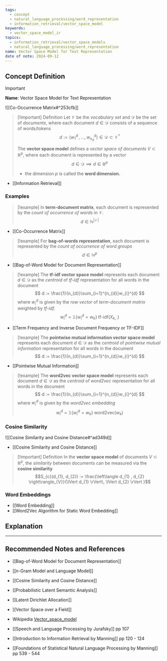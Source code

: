 ```yaml
---
tags:
  - concept
  - natural_language_processing/word_representation
  - information_retrieval/vector_space_model
keywords:
  - vector_space_model_ir
topics:
  - information_retrieval/vector_space_models
  - natural_language_processing/word_representation
name: Vector Space Model for Text Representation
date of note: 2024-09-12
---
```


## Concept Definition

>[!important]
>**Name**: Vector Space Model for Text Representation

![[Co-Occurrence Matrix#^253cfb]]



>[!important] Definition
>Let $\mathcal{V}$ be the *vocabulary set* and $\mathcal{D}$ be the set of *documents*, where each document $d\in \mathcal{D}$ consists of a sequence of words/tokens $$d := (w_{1}^{d} \,{,}\ldots{,}\,w_{n_{d}}^{d}) \in \mathcal{D} \subset \mathcal{V}^{*}$$
>
>The **vector space model** defines a *vector space of documents* $V \subset \mathbb{R}^{p}$, where each document is represented by a vector $$d\in \mathcal{D} \implies d \in \mathbb{R}^{p}$$  
>- the dimension $p$ is called the **word dimension.**

- [[Information Retrieval]]

### Examples

>[!example]
>In **term-document matrix**, each document is represented by the *count of occurrence of words* in $\mathcal{V}$. $$d\in \mathbb{N}^{|\mathcal{V}|}$$

- [[Co-Occurrence Matrix]]

>[!example]
>For **bag-of-words representation**, each document is represented by the *count of occurrence of word groups* $$d\in \mathbb{N}^{p}$$

- [[Bag-of-Word Model for Document Representation]]

>[!example]
>The **tf-idf vector space model** represents each document $d\in \mathcal{D}$ as the *centroid* of *tf-idf* representation for all words in the document
>$$
>d := \frac{1}{n_{d}}\sum_{i=1}^{n_{d}}w_{i}^{d}
>$$
>where $w_{i}^{d}$ is given by the *row vector* of *term-document matrix* weighted by *tf-idf*.
>$$w_{i}^{d} = \mathbb{1}\left\{ w_{i}^{d} = w_{k} \right\}\; \text{tf-idf}(X_{k,:})$$

- [[Term Frequency and Inverse Document Frequency or TF-IDF]]

>[!example]
>The **pointwise mutual information vector space model** represents each document $d\in \mathcal{D}$ as the *centroid* of *pointwise mutual information* representation for all words in the document
>$$
>d := \frac{1}{n_{d}}\sum_{i=1}^{n_{d}}w_{i}^{d}
>$$

- [[Pointwise Mutual Information]]

>[!example]
>The **word2vec vector space model** represents each document $d\in \mathcal{D}$ as the *centroid* of *word2vec* representation for all words in the document
>$$
>d := \frac{1}{n_{d}}\sum_{i=1}^{n_{d}}w_{i}^{d}
>$$
>where $w_{i}^{d}$ is given by the *word2vec embedding*
>$$w_{i}^{d} = \mathbb{1}\left\{ w_{i}^{d} = w_{k} \right\}\; \text{word2vec}(w_{k})$$




### Cosine Similarity

![[Cosine Similarity and Cosine Distance#^ad349d]]

- [[Cosine Similarity and Cosine Distance]]

>[!important] Definition
>In the **vector space model** of documents $V \subset \mathbb{R}^{p}$, the *similarity* between documents can be measured via the **cosine similarity** $$S_{c}(d_{1}, d_{2}) := \frac{\left\langle d_{1} , d_{2} \right\rangle_{V}}{\lVert d_{1} \rVert\, \lVert d_{2} \rVert  }$$



### Word Embeddings

- [[Word Embedding]]
- [[Word2Vec Algorithm for Static Word Embedding]]


## Explanation





-----------
##  Recommended Notes and References


- [[Bag-of-Word Model for Document Representation]]

- [[n-Gram Model and Language Model]]
- [[Cosine Similarity and Cosine Distance]]


- [[Probabilistic Latent Semantic Analysis]]
- [[Latent Dirichlet Allocation]]

- [[Vector Space over a Field]]

- Wikipedia [Vector_space_model](https://en.wikipedia.org/wiki/Vector_space_model)
- [[Speech and Language Processing by Jurafsky]] pp 107
- [[Introduction to Information Retrieval by Manning]] pp 120 - 124
- [[Foundations of Statistical Natural Language Processing by Manning]] pp 539 - 544